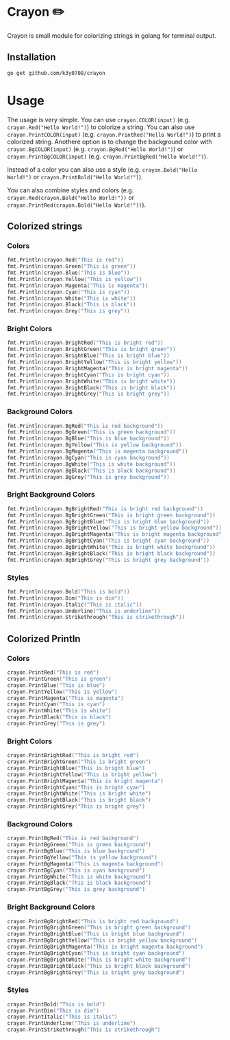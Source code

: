 # Crayon ✏️

Crayon is small module for colorizing strings in golang for terminal output.

## Installation

```bash
go get github.com/k3y0708/crayon
```

# Usage

The usage is very simple. You can use `crayon.COLOR(input)` (e.g. `crayon.Red("Hello World!")`) to colorize a string. You can also use `crayon.PrintCOLOR(input)` (e.g. `crayon.PrintRed("Hello World!")`) to print a colorized string. Anothere option is to change the background color with `crayon.BgCOLOR(input)` (e.g. `crayon.BgRed("Hello World!")`) or `crayon.PrintBgCOLOR(input)` (e.g. `crayon.PrintBgRed("Hello World!")`).

Instead of a color you can also use a style (e.g. `crayon.Bold("Hello World!")` or `crayon.PrintBold("Hello World!")`).

You can also combine styles and colors (e.g. `crayon.Red(crayon.Bold("Hello World!"))` or `crayon.PrintRed(crayon.Bold("Hello World!"))`).

## Colorized strings

### Colors

```go
fmt.Println(crayon.Red("This is red"))
fmt.Println(crayon.Green("This is green"))
fmt.Println(crayon.Blue("This is blue"))
fmt.Println(crayon.Yellow("This is yellow"))
fmt.Println(crayon.Magenta("This is magenta"))
fmt.Println(crayon.Cyan("This is cyan"))
fmt.Println(crayon.White("This is white"))
fmt.Println(crayon.Black("This is black"))
fmt.Println(crayon.Grey("This is grey"))
```

### Bright Colors

```go
fmt.Println(crayon.BrightRed("This is bright red"))
fmt.Println(crayon.BrightGreen("This is bright green"))
fmt.Println(crayon.BrightBlue("This is bright blue"))
fmt.Println(crayon.BrightYellow("This is bright yellow"))
fmt.Println(crayon.BrightMagenta("This is bright magenta"))
fmt.Println(crayon.BrightCyan("This is bright cyan"))
fmt.Println(crayon.BrightWhite("This is bright white"))
fmt.Println(crayon.BrightBlack("This is bright black"))
fmt.Println(crayon.BrightGrey("This is bright grey"))
```

### Background Colors

```go
fmt.Println(crayon.BgRed("This is red background"))
fmt.Println(crayon.BgGreen("This is green background"))
fmt.Println(crayon.BgBlue("This is blue background"))
fmt.Println(crayon.BgYellow("This is yellow background"))
fmt.Println(crayon.BgMagenta("This is magenta background"))
fmt.Println(crayon.BgCyan("This is cyan background"))
fmt.Println(crayon.BgWhite("This is white background"))
fmt.Println(crayon.BgBlack("This is black background"))
fmt.Println(crayon.BgGrey("This is grey background"))
```

### Bright Background Colors

```go
fmt.Println(crayon.BgBrightRed("This is bright red background"))
fmt.Println(crayon.BgBrightGreen("This is bright green background"))
fmt.Println(crayon.BgBrightBlue("This is bright blue background"))
fmt.Println(crayon.BgBrightYellow("This is bright yellow background"))
fmt.Println(crayon.BgBrightMagenta("This is bright magenta background"))
fmt.Println(crayon.BgBrightCyan("This is bright cyan background"))
fmt.Println(crayon.BgBrightWhite("This is bright white background"))
fmt.Println(crayon.BgBrightBlack("This is bright black background"))
fmt.Println(crayon.BgBrightGrey("This is bright grey background"))
```

### Styles

```go
fmt.Println(crayon.Bold("This is bold"))
fmt.Println(crayon.Dim("This is dim"))
fmt.Println(crayon.Italic("This is italic"))
fmt.Println(crayon.Underline("This is underline"))
fmt.Println(crayon.Strikethrough("This is strikethrough"))
```

## Colorized Println

### Colors

```go
crayon.PrintRed("This is red")
crayon.PrintGreen("This is green")
crayon.PrintBlue("This is blue")
crayon.PrintYellow("This is yellow")
crayon.PrintMagenta("This is magenta")
crayon.PrintCyan("This is cyan")
crayon.PrintWhite("This is white")
crayon.PrintBlack("This is black")
crayon.PrintGrey("This is grey")
```

### Bright Colors

```go
crayon.PrintBrightRed("This is bright red")
crayon.PrintBrightGreen("This is bright green")
crayon.PrintBrightBlue("This is bright blue")
crayon.PrintBrightYellow("This is bright yellow")
crayon.PrintBrightMagenta("This is bright magenta")
crayon.PrintBrightCyan("This is bright cyan")
crayon.PrintBrightWhite("This is bright white")
crayon.PrintBrightBlack("This is bright black")
crayon.PrintBrightGrey("This is bright grey")
```

### Background Colors

```go
crayon.PrintBgRed("This is red background")
crayon.PrintBgGreen("This is green background")
crayon.PrintBgBlue("This is blue background")
crayon.PrintBgYellow("This is yellow background")
crayon.PrintBgMagenta("This is magenta background")
crayon.PrintBgCyan("This is cyan background")
crayon.PrintBgWhite("This is white background")
crayon.PrintBgBlack("This is black background")
crayon.PrintBgGrey("This is grey background")
```

### Bright Background Colors

```go
crayon.PrintBgBrightRed("This is bright red background")
crayon.PrintBgBrightGreen("This is bright green background")
crayon.PrintBgBrightBlue("This is bright blue background")
crayon.PrintBgBrightYellow("This is bright yellow background")
crayon.PrintBgBrightMagenta("This is bright magenta background")
crayon.PrintBgBrightCyan("This is bright cyan background")
crayon.PrintBgBrightWhite("This is bright white background")
crayon.PrintBgBrightBlack("This is bright black background")
crayon.PrintBgBrightGrey("This is bright grey background")
```

### Styles

```go
crayon.PrintBold("This is bold")
crayon.PrintDim("This is dim")
crayon.PrintItalic("This is italic")
crayon.PrintUnderline("This is underline")
crayon.PrintStrikethrough("This is strikethrough")
```
